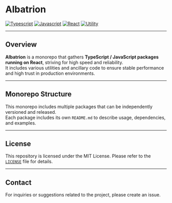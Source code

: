# Albatrion

[![Typescript](https://img.shields.io/badge/typescript-✔-blue.svg)]()
[![Javascript](https://img.shields.io/badge/javascript-✔-yellow.svg)]()
[![React](https://img.shields.io/badge/react-✔-61DAFB.svg)]()
[![Utility](https://img.shields.io/badge/utility-✔-green.svg)]()

---

## Overview

**Albatrion** is a monorepo that gathers **TypeScript / JavaScript packages running on React**, striving for high speed and reliability.  
It includes various utilities and ancillary code to ensure stable performance and high trust in production environments.

---

## Monorepo Structure

This monorepo includes multiple packages that can be independently versioned and released.  
Each package includes its own `README.md` to describe usage, dependencies, and examples.

---

## License

This repository is licensed under the MIT License. Please refer to the [`LICENSE`](./LICENSE) file for details.

---

## Contact

For inquiries or suggestions related to the project, please create an issue.
